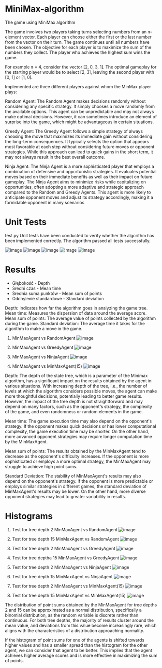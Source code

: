 # MiniMax-algorithm
The game using MiniMax algorithm

The game involves two players taking turns selecting numbers from an n-element vector. Each player can choose either the first or the last number from the vector on their turn. The game continues until all numbers have been chosen. The objective for each player is to maximize the sum of the numbers they collect. The player who achieves the highest sum wins the game.

For example n = 4, consider the vector [2, 0, 3, 1]. The optimal gameplay for the starting player would be to select [2, 3], leaving the second player with [0, 1] or [1, 0].

Implemented are three different players against whom the MinMax player plays:

Random Agent:
The Random Agent makes decisions randomly without considering any specific strategy. It simply chooses a move randomly from the available options. This agent can be unpredictable and may not always make optimal decisions. However, it can sometimes introduce an element of surprise into the game, which might be advantageous in certain situations.

Greedy Agent:
The Greedy Agent follows a simple strategy of always choosing the move that maximizes its immediate gain without considering the long-term consequences. It typically selects the option that appears most favorable at each step without considering future moves or opponent strategies. While this approach can lead to quick gains in the short term, it may not always result in the best overall outcome.

Ninja Agent:
The Ninja Agent is a more sophisticated player that employs a combination of defensive and opportunistic strategies. It evaluates potential moves based on their immediate benefits as well as their impact on future gameplay. The Ninja Agent aims to minimize risks while capitalizing on opportunities, often adopting a more adaptive and strategic approach compared to the Random and Greedy Agents. This agent is more likely to anticipate opponent moves and adjust its strategy accordingly, making it a formidable opponent in many scenarios.

# Unit Tests
test.py
Unit tests have been conducted to verify whether the algorithm has been implemented correctly.
The algorithm passed all tests successfully.

![image](https://github.com/mik00laj/MiniMax-algorithm/assets/108618874/7b5f7b95-3fd0-4fca-8585-f61897f7df74)
![image](https://github.com/mik00laj/MiniMax-algorithm/assets/108618874/a5628c0e-a492-4241-bf2a-90300053af8f)
![image](https://github.com/mik00laj/MiniMax-algorithm/assets/108618874/5b6c92b6-dfd1-42ec-8eb1-28ca333e15d5)
![image](https://github.com/mik00laj/MiniMax-algorithm/assets/108618874/79652708-923e-4b8b-83be-40852f79367a)
![image](https://github.com/mik00laj/MiniMax-algorithm/assets/108618874/f316c2b7-6178-4517-9bde-a8c7fa0dc1e8)

# Results
- Głębokość - Depth
- Średni czas - Mean time
- Średnia suma punktów - Mean sum of points
- Odchylenie standardowe - Standard deviation

Depth: Indicates how far the algorithm goes in analyzing the game tree.
Mean time: Measures the dispersion of data around the average score.
Mean sum of points: The average value of points collected by the algorithm during the game.
Standard deviation: The average time it takes for the algorithm to make a move in the game.

1) MinMaxAgent vs RandomAgent
![image](https://github.com/mik00laj/MiniMax-algorithm/assets/108618874/8a7624a2-01b3-46eb-9700-119ac7a0f012)

3) MinMaxAgent vs GreedyAgent
![image](https://github.com/mik00laj/MiniMax-algorithm/assets/108618874/4692f472-5b4d-46fa-b30e-8e62395b8f37)

5) MinMaxAgent vs NinjaAgent
![image](https://github.com/mik00laj/MiniMax-algorithm/assets/108618874/8b446fe4-dba9-42a8-acc7-7223b478983f)

7) MinMaxAgent vs MinMaxAgent(15)
![image](https://github.com/mik00laj/MiniMax-algorithm/assets/108618874/60d0f07f-3eb4-475a-aec2-bb5f5802ef2f)

Depth: The depth of the state tree, which is a parameter of the Minimax algorithm, has a significant impact on the results obtained by the agent in various situations. With increasing depth of the tree, i.e., the number of levels at which the algorithm considers possible moves, the agent can make more thoughtful decisions, potentially leading to better game results. However, the impact of the tree depth is not straightforward and may depend on many factors, such as the opponent's strategy, the complexity of the game, and even randomness or random elements in the game.

Mean time: The game execution time may also depend on the opponent's strategy. If the opponent makes quick decisions or has lower computational complexity, the game execution time may be shorter. On the other hand, more advanced opponent strategies may require longer computation time by the MinMaxAgent.

Mean sum of points: The results obtained by the MinMaxAgent tend to decrease as the opponent's difficulty increases. If the opponent is more sophisticated or employs a more optimal strategy, the MinMaxAgent may struggle to achieve high point sums.

Standard Deviation: The stability of MinMaxAgent's results may also depend on the opponent's strategy. If the opponent is more predictable or employs similar strategies in different games, the standard deviation of MinMaxAgent's results may be lower. On the other hand, more diverse opponent strategies may lead to greater variability in results.
# Histograms
1) Test for tree depth 2 MinMaxAgent vs RandomAgent
![image](https://github.com/mik00laj/MiniMax-algorithm/assets/108618874/685eeec0-c5e3-4f92-b2e1-6b9ad077d06c)

3) Test for tree depth 15 MinMaxAgent vs RandomAgent
![image](https://github.com/mik00laj/MiniMax-algorithm/assets/108618874/9fbf9a5c-415a-4d73-af61-78f83455c804)

5) Test for tree depth 2 MinMaxAgent vs GreedyAgent
![image](https://github.com/mik00laj/MiniMax-algorithm/assets/108618874/83e11047-e27f-439e-a5f9-bb6feb10f4a2)

7) Test for tree deptha 15 MinMaxAgent vs GreedyAgent
![image](https://github.com/mik00laj/MiniMax-algorithm/assets/108618874/f8ce0e8e-6867-4712-b873-616fb848d648)

9) Test for tree depth 2 MinMaxAgent vs NinjaAgent
![image](https://github.com/mik00laj/MiniMax-algorithm/assets/108618874/5350a2c5-357b-4440-88eb-568066bff2a9)

11) Test for tree depth 15 MinMaxAgent vs NinjaAgent
![image](https://github.com/mik00laj/MiniMax-algorithm/assets/108618874/0ae6d457-a44d-46ef-8407-49344830044e)

13) Test for tree depth 2 MinMaxAgent vs MinMaxAgent(15)
![image](https://github.com/mik00laj/MiniMax-algorithm/assets/108618874/c25d7285-9d90-49ef-b964-e3dfb08f45a4)

15) Test for tree depth 15 MinMaxAgent vs MinMaxAgent(15)
![image](https://github.com/mik00laj/MiniMax-algorithm/assets/108618874/1fa2811b-84df-4caf-9c0c-da1c387b249f)


The distribution of point sums obtained by the MinMaxAgent for tree depths 2 and 15 can be approximated as a normal distribution, specifically a binomial distribution, as the random variable is discrete rather than continuous. For both tree depths, the majority of results cluster around the mean value, and deviations from this value become increasingly rare, which aligns with the characteristics of a distribution approaching normality.

If the histogram of point sums for one of the agents is shifted towards higher values and has a smaller spread than the histogram for the other agent, we can consider that agent to be better. This implies that the agent achieves higher average scores and is more effective in maximizing the sum of points.


